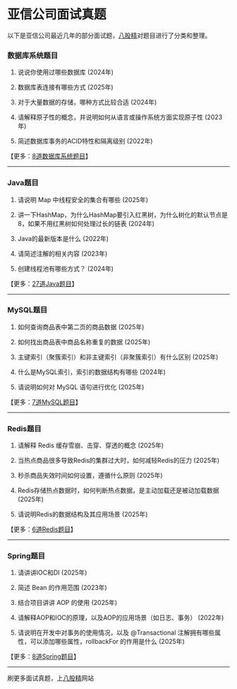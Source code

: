 # 亚信公司面试真题

以下是亚信公司最近几年的部分面试题，[八股精](https://www.bagujing.com)对题目进行了分类和整理。

### 数据库系统题目

1. 说说你使用过哪些数据库 (2024年) 

2. 数据库表连接有哪些方式 (2025年) 

3. 对于大量数据的存储，哪种方式比较合适 (2024年) 

4. 请解释原子性的概念，并说明如何从语言或操作系统方面实现原子性 (2023年) 

5. 简述数据库事务的ACID特性和隔离级别 (2022年) 

【更多：[8道数据库系统题目](https://www.bagujing.com/companies)】


---

### Java题目

1. 请说明 Map 中线程安全的集合有哪些 (2025年) 

2. 讲一下HashMap，为什么HashMap要引入红黑树，为什么树化的默认节点是8，如果不用红黑树如何处理过长的链表 (2024年) 

3. Java的最新版本是什么 (2022年) 

4. 请简述注解的相关内容 (2023年) 

5. 创建线程池有哪些方式？ (2024年) 

【更多：[27道Java题目](https://www.bagujing.com/companies)】


---

### MySQL题目

1. 如何查询商品表中第二页的商品数据 (2025年) 

2. 如何找出商品表中商品名称重复的数据 (2025年) 

3. 主键索引（聚簇索引）和非主键索引（非聚簇索引）有什么区别 (2025年) 

4. 什么是MySQL索引，索引的数据结构有哪些 (2024年) 

5. 请说明如何对 MySQL 语句进行优化 (2025年) 

【更多：[7道MySQL题目](https://www.bagujing.com/companies)】


---

### Redis题目

1. 请解释 Redis 缓存雪崩、击穿、穿透的概念 (2025年) 

2. 当热点商品很多导致Redis的集群过大时，如何减轻Redis的压力 (2025年) 

3. 秒杀商品失效时间如何设置，遵循什么原则 (2025年) 

4. Redis存储热点数据时，如何判断热点数据，是主动加载还是被动加载数据 (2025年) 

5. 请说明Redis的数据结构及其应用场景 (2025年) 

【更多：[6道Redis题目](https://www.bagujing.com/companies)】


---

### Spring题目

1. 请讲讲IOC和DI (2025年) 

2. 简述 Bean 的作用范围 (2023年) 

3. 结合项目讲讲 AOP 的使用 (2025年) 

4. 请解释AOP和IOC的原理，以及AOP的应用场景（如日志、事务） (2022年) 

5. 请说明在开发中对事务的使用情况，以及 @Transactional 注解拥有哪些属性，可以添加哪些属性，rollbackFor 的作用是什么 (2025年) 

【更多：[8道Spring题目](https://www.bagujing.com/companies)】


---

刷更多面试真题，上[八股精](https://www.bagujing.com)网站